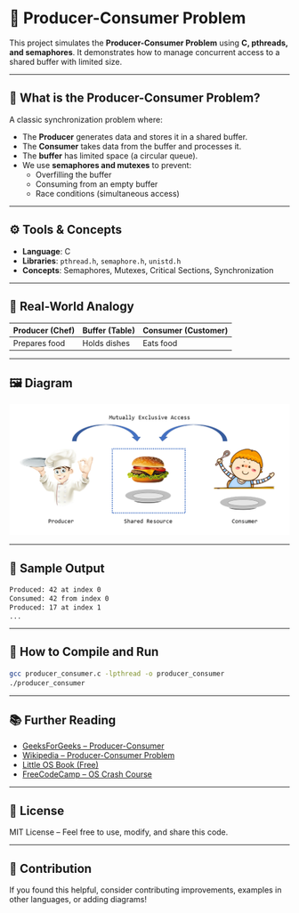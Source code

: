 # 🧵 Producer-Consumer Problem

This project simulates the **Producer-Consumer Problem** using **C, pthreads, and semaphores**. It demonstrates how to manage concurrent access to a shared buffer with limited size.

---

## 📌 What is the Producer-Consumer Problem?

A classic synchronization problem where:

- The **Producer** generates data and stores it in a shared buffer.
- The **Consumer** takes data from the buffer and processes it.
- The **buffer** has limited space (a circular queue).
- We use **semaphores and mutexes** to prevent:
  - Overfilling the buffer
  - Consuming from an empty buffer
  - Race conditions (simultaneous access)

---

## ⚙️ Tools & Concepts

- **Language**: C
- **Libraries**: `pthread.h`, `semaphore.h`, `unistd.h`
- **Concepts**: Semaphores, Mutexes, Critical Sections, Synchronization

---

## 🧠 Real-World Analogy

| Producer (Chef) | Buffer (Table) | Consumer (Customer) |
|------------------|----------------|----------------------|
| Prepares food     | Holds dishes   | Eats food            |

---

## 🖼️ Diagram

![Producer Consumer Diagram](image.png)

---

## 🧪 Sample Output

```
Produced: 42 at index 0
Consumed: 42 from index 0
Produced: 17 at index 1
...
```

---

## 🧾 How to Compile and Run

```bash
gcc producer_consumer.c -lpthread -o producer_consumer
./producer_consumer
```

---

## 📚 Further Reading

- [GeeksForGeeks – Producer-Consumer](https://www.geeksforgeeks.org/producer-consumer-problem-using-semaphores/)
- [Wikipedia – Producer-Consumer Problem](https://en.wikipedia.org/wiki/Producer%E2%80%93consumer_problem)
- [Little OS Book (Free)](https://littleosbook.github.io/)
- [FreeCodeCamp – OS Crash Course](https://www.freecodecamp.org/news/os-crash-course/)

---

## 📄 License

MIT License – Feel free to use, modify, and share this code.

---

## 🙌 Contribution

If you found this helpful, consider contributing improvements, examples in other languages, or adding diagrams!

